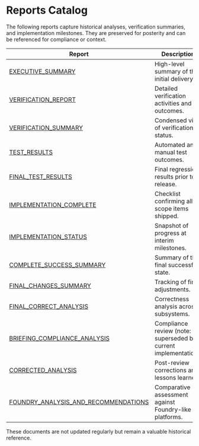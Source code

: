 # Reports Catalog

The following reports capture historical analyses, verification summaries, and implementation
milestones. They are preserved for posterity and can be referenced for compliance or context.

| Report | Description |
| --- | --- |
| [EXECUTIVE_SUMMARY](../reports/EXECUTIVE_SUMMARY.md) | High-level summary of the initial delivery. |
| [VERIFICATION_REPORT](../reports/VERIFICATION_REPORT.md) | Detailed verification activities and outcomes. |
| [VERIFICATION_SUMMARY](../reports/VERIFICATION_SUMMARY.md) | Condensed view of verification status. |
| [TEST_RESULTS](../reports/TEST_RESULTS.md) | Automated and manual test outcomes. |
| [FINAL_TEST_RESULTS](../reports/FINAL_TEST_RESULTS.md) | Final regression results prior to release. |
| [IMPLEMENTATION_COMPLETE](../reports/IMPLEMENTATION_COMPLETE.md) | Checklist confirming all scope items shipped. |
| [IMPLEMENTATION_STATUS](../reports/IMPLEMENTATION_STATUS.md) | Snapshot of progress at interim milestones. |
| [COMPLETE_SUCCESS_SUMMARY](../reports/COMPLETE_SUCCESS_SUMMARY.md) | Summary of the final successful state. |
| [FINAL_CHANGES_SUMMARY](../reports/FINAL_CHANGES_SUMMARY.md) | Tracking of final adjustments. |
| [FINAL_CORRECT_ANALYSIS](../reports/FINAL_CORRECT_ANALYSIS.md) | Correctness analysis across subsystems. |
| [BRIEFING_COMPLIANCE_ANALYSIS](../reports/BRIEFING_COMPLIANCE_ANALYSIS.md) | Compliance review (note: superseded by current implementation). |
| [CORRECTED_ANALYSIS](../reports/CORRECTED_ANALYSIS.md) | Post-review corrections and lessons learned. |
| [FOUNDRY_ANALYSIS_AND_RECOMMENDATIONS](../reports/FOUNDRY_ANALYSIS_AND_RECOMMENDATIONS.md) | Comparative assessment against Foundry-like platforms. |

These documents are not updated regularly but remain a valuable historical reference.
